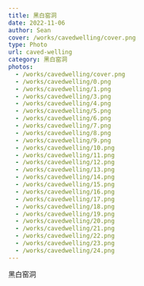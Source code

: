 ```yaml
---
title: 黑白窑洞
date: 2022-11-06
author: Sean
cover: /works/cavedwelling/cover.png
type: Photo
url: caved-welling
category: 黑白窑洞
photos:
  - /works/cavedwelling/cover.png
  - /works/cavedwelling/0.png
  - /works/cavedwelling/1.png
  - /works/cavedwelling/3.png
  - /works/cavedwelling/4.png
  - /works/cavedwelling/5.png
  - /works/cavedwelling/6.png
  - /works/cavedwelling/7.png
  - /works/cavedwelling/8.png
  - /works/cavedwelling/9.png
  - /works/cavedwelling/10.png
  - /works/cavedwelling/11.png
  - /works/cavedwelling/12.png
  - /works/cavedwelling/13.png
  - /works/cavedwelling/14.png
  - /works/cavedwelling/15.png
  - /works/cavedwelling/16.png
  - /works/cavedwelling/17.png
  - /works/cavedwelling/18.png
  - /works/cavedwelling/19.png
  - /works/cavedwelling/20.png
  - /works/cavedwelling/21.png
  - /works/cavedwelling/22.png
  - /works/cavedwelling/23.png
  - /works/cavedwelling/24.png
---
```


黑白窑洞
